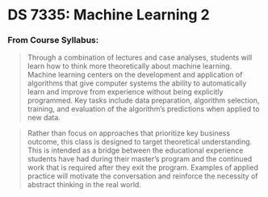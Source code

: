 # DS 7335: Machine Learning 2

### From Course Syllabus:

> Through a combination of lectures and case analyses, students will learn how to think more theoretically about machine learning. Machine learning centers on the development and application of algorithms that give computer systems the ability to automatically learn and improve from experience without being explicitly programmed. Key tasks include data preparation, algorithm selection, training, and evaluation of the algorithm’s predictions when applied to new data.

> Rather than focus on approaches that prioritize key business outcome, this class is designed to target theoretical understanding. This is intended as a bridge between the educational experience students have had during their master’s program and the continued work that is required after they exit the program. Examples of applied practice will motivate the conversation and reinforce the necessity of abstract thinking in the real world.